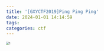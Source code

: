 ```yaml
---
title: '[GXYCTF2019]Ping Ping Ping'
date: 2024-01-01 14:14:59
tags: 
categories: ctf
---
```




<img src="1.jpg" alt="1" style="zoom:50%;" />
